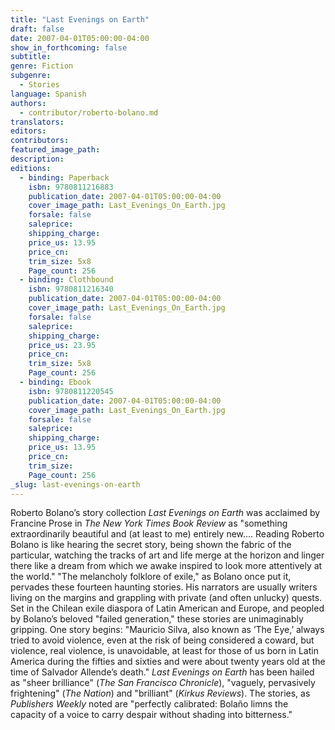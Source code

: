 ```yaml
---
title: "Last Evenings on Earth"
draft: false
date: 2007-04-01T05:00:00-04:00
show_in_forthcoming: false
subtitle:
genre: Fiction
subgenre:
  - Stories
language: Spanish
authors:
  - contributor/roberto-bolano.md
translators:
editors:
contributors:
featured_image_path:
description:
editions:
  - binding: Paperback
    isbn: 9780811216883
    publication_date: 2007-04-01T05:00:00-04:00
    cover_image_path: Last_Evenings_On_Earth.jpg
    forsale: false
    saleprice:
    shipping_charge:
    price_us: 13.95
    price_cn:
    trim_size: 5x8
    Page_count: 256
  - binding: Clothbound
    isbn: 9780811216340
    publication_date: 2007-04-01T05:00:00-04:00
    cover_image_path: Last_Evenings_On_Earth.jpg
    forsale: false
    saleprice:
    shipping_charge:
    price_us: 23.95
    price_cn:
    trim_size: 5x8
    Page_count: 256
  - binding: Ebook
    isbn: 9780811220545
    publication_date: 2007-04-01T05:00:00-04:00
    cover_image_path: Last_Evenings_On_Earth.jpg
    forsale: false
    saleprice:
    shipping_charge:
    price_us: 13.95
    price_cn:
    trim_size:
    Page_count: 256
_slug: last-evenings-on-earth
---
```


Roberto Bolano’s story collection _Last Evenings on Earth_ was acclaimed by Francine Prose in _The New York Times Book Review_ as "something extraordinarily beautiful and (at least to me) entirely new…. Reading Roberto Bolano is like hearing the secret story, being shown the fabric of the particular, watching the tracks of art and life merge at the horizon and linger there like a dream from which we awake inspired to look more attentively at the world." "The melancholy folklore of exile," as Bolano once put it, pervades these fourteen haunting stories. His narrators are usually writers living on the margins and grappling with private (and often unlucky) quests. Set in the Chilean exile diaspora of Latin American and Europe, and peopled by Bolano’s beloved "failed generation," these stories are unimaginably gripping. One story begins: "Mauricio Silva, also known as ’The Eye,’ always tried to avoid violence, even at the risk of being considered a coward, but violence, real violence, is unavoidable, at least for those of us born in Latin America during the fifties and sixties and were about twenty years old at the time of Salvador Allende’s death." _Last Evenings on Earth_ has been hailed as "sheer brilliance" (_The San Francisco Chronicle_), "vaguely, pervasively frightening" (_The Nation_) and "brilliant" (_Kirkus Reviews_). The stories, as _Publishers Weekly_ noted are "perfectly calibrated: Bolaño limns the capacity of a voice to carry despair without shading into bitterness."

